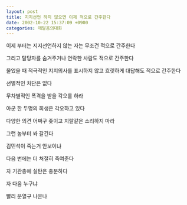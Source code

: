 ```yaml
---
layout: post
title: 지지선언 하지 않으면 이제 적으로 간주한다
date: 2002-10-22 15:37:09 +0900
categories: 깨달음의대화
---
```

이제 부터는 지지선언하지 않는 자는 무조건 적으로 간주한다
  
그리고 탈당자를 숨겨주거나 연락한 사람도 적으로 간주한다
  
물었을 때 적극적인 지지의사를 표시하지 않고 흐릿하게 대답해도 적으로 간주한다
  
선별적인 처단은 없다
  
무차별적인 폭격을 받을 각오를 하라
  
아군 한 두명의 희생은 각오하고 있다
  
다양한 의견 어쩌구 좆이고 지랄같은 소리하지 마라
  
그런 놈부터 쏴 갈긴다
  
김민석이 죽는거 안보이냐
  
다음 번에는 더 쳐절히 죽여준다
  
자 기관총에 실탄은 충분하다
  
자 다음 누구냐
  
빨리 문열구 나온나